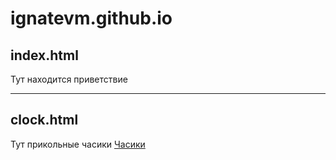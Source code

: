 # ignatevm.github.io
## index.html
Тут находится приветствие
***
## clock.html
Тут прикольные часики
[Часики](ignatevm.github.io/clock.html "Часики")
